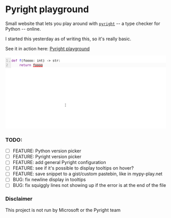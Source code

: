 # Pyright playground

Small website that lets you play around with [`pyright`](https://github.com/microsoft/pyright) -- a type checker for Python -- online.

I started this yesterday as of writing this, so it's really basic.

See it in action here: [Pyright playground](https://pyright-playground.decorator-factory.su/)

![Demonstration](demo.gif)

### TODO:

- [ ] FEATURE: Python version picker
- [ ] FEATURE: Pyright version picker
- [ ] FEATURE: add general Pyright configuration
- [ ] FEATURE: see if it's possible to display tooltips on hover?
- [ ] FEATURE: save snippet to a gist/custom pastebin, like in mypy-play.net
- [ ] BUG: fix newline display in tooltips
- [ ] BUG: fix squiggly lines not showing up if the error is at the end of the file

### Disclaimer

This project is not run by Microsoft or the Pyright team
